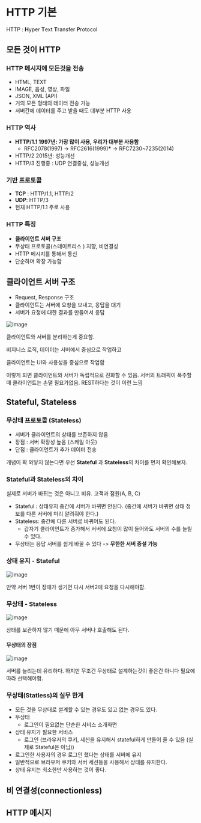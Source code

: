 # HTTP 기본

HTTP : **H**yper **T**ext **T**ransfer **P**rotocol



## 모든 것이 HTTP



### HTTP 메시지에 모든것을 전송

* HTML, TEXT
* IMAGE, 음성, 영상, 파일
* JSON, XML (API)
* 거의 모든 형태의 데이터 전송 가능
* 서버간에 데이터를 주고 받을 때도 대부분 HTTP 사용



### HTTP 역사

* **HTTP/1.1 1997년: 가장 많이 사용, 우리가 대부분 사용함**
  * RFC2078(1997) -> RFC2616(1999)**\*** -> RFC7230~7235(2014)
* HTTP/2 2015년: 성능개선
* HTTP/3 진행중 : UDP 연결중심, 성능개선



### 기반 프로토콜

* **TCP** : HTTP/1.1, HTTP/2
* **UDP**: HTTP/3
* 현재 HTTP/1.1 주로 사용



### HTTP 특징

* **클라이언트 서버 구조**
* 무상태 프로토콜(스테이트리스 ) 지향, 비연결성
* HTTP 메시지를 통해서 통신
* 단순하며 확장 가능함



## 클라이언트 서버 구조

* Request, Response 구조
* 클라이언트는 서버에 요청을 보내고, 응답을 대기
* 서버가 요청에 대한 결과를 만들어서 응답

![image](https://user-images.githubusercontent.com/52594760/137628632-c9a65ef7-605e-489e-bdb1-192a61b82fe9.png)

클라이언트와 서버를 분리하는게 중요함.

비지니스 로직, 데이터는 서버에서 중심으로 작업하고

클라이언트는 UI와 사용성을 중심으로 작업함

이렇게 되면 클라이언트와 서버가 독립적으로 진화할 수 있음. 서버의 트래픽이 폭주할때 클라이언트는 손댈 필요가없음. REST하다는 것이 이런 느낌



## Stateful, Stateless

### 무상태 프로토콜 (Stateless)

* 서버가 클라이언트의 상태를 보존하지 않음
* 장점 : 서버 확장성 높음 (스케일 아웃)
* 단점 : 클라이언트가 추가 데이터 전송



개념이 확 와닿지 않는다면 우선 **Stateful** 과 **Stateless**의 차이를 먼저 확인해보자.

### Stateful과 Stateless의 차이

실제로 서버가 바뀌는 것은 아니고 비유. 고객과 점원(A, B, C)

* Stateful : 상태유지 중간에 서버가 바뀌면 안된다. (중간에 서버가 바뀌면 상태 정보를 다른 서버에 미리 알려줘야 한다.)
* Stateless: 중간에 다른 서버로 바뀌어도 된다.
  * 갑자기 클라이언트가 증가해서 서버에 요청이 많이 들어와도 서버의 수를 늘릴 수 있다.
* 무상태는 응답 서버를 쉽게 바꿀 수 있다 -> **무한한 서버 증설 가능**



### 상태 유지 - Stateful

![image](https://user-images.githubusercontent.com/52594760/137629701-5bef64c7-e442-421a-8496-e6e94e82a32c.png)

만약 서버 1번이 장애가 생기면 다시 서버2에 요청을 다시해야함.



### 무상태 - Stateless

![image](https://user-images.githubusercontent.com/52594760/137629791-991cf134-e66c-46b7-99c1-38dd2ca3e81f.png)

상태를 보관하지 않기 때문에 아무 서버나 호출해도 된다.

#### 무상태의 장점

![image](https://user-images.githubusercontent.com/52594760/137629836-e1848050-1e74-48c9-9a59-1f2d0ab4bcb7.png)

서버를 늘리는데 유리하다. 하지만 무조건 무상태로 설계하는것이 좋은건 아니다 필요에 따라 선택해야함.

### 무상태(Statless)의 실무 한계

* 모든 것을 무상태로 설계할 수 있는 경우도 있고 없는 경우도 있다.
* 무상태
  * 로그인이 필요없는 단순한 서비스 소개화면
* 상태 유지가 필요한 서비스
  * 로그인 (브라우저의 쿠키, 세션을 유지해서 stateful하게 만들어 줄 수 있음 (실제로 Stateful은 아님))
* 로그인한 사용자의 경우 로그인 했다는 상태를 서버에 유지
* 일반적으로 브라우저 쿠키와 서버 세션등을 사용해서 상태를 유지한다.
* 상태 유지는 최소한만 사용하는 것이 좋다.



## 비 연결성(connectionless)



## HTTP 메시지

